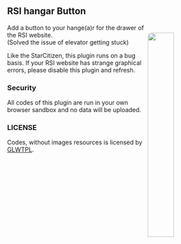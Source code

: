 ## RSI hangar Button

<img id="img1" align="right" src="https://github.com/user-attachments/assets/11922dbf-96a6-4ab3-b786-6dc1fde610be" width="35%" style="margin-top: 20px; border-radius: 10px 10px">

Add a button to your hange(a)r for the drawer of the RSI website.   
(Solved the issue of elevator getting stuck)

Like the StarCitizen, this plugin runs on a bug basis. If your RSI website has strange graphical errors, please disable this plugin and refresh.

### Security
All codes of this plugin are run in your own browser sandbox and no data will be uploaded.

### LICENSE
Codes, without images resources is licensed by [GLWTPL](https://github.com/cfdxkk/RSI-Hangar-Button/blob/master/LICENSE).  

